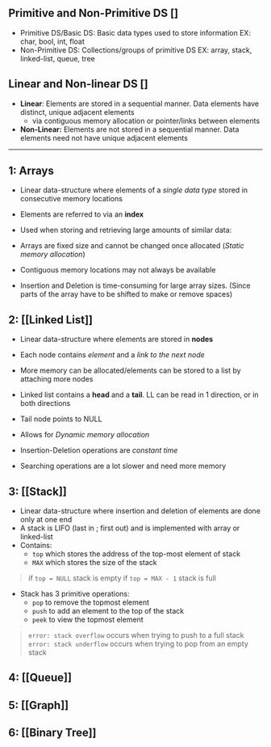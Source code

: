
## Primitive and Non-Primitive DS []
- Primitive DS/Basic DS: Basic data types used to store information
	EX: char, bool, int, float
- Non-Primitive DS: Collections/groups of primitive DS
	EX: array, stack, linked-list, queue, tree
## Linear and Non-linear DS []
- **Linear**: Elements are stored in a sequential manner. Data elements have distinct, unique adjacent elements
	- via contiguous memory allocation or pointer/links between elements 
- **Non-Linear:** Elements are not stored in a sequential manner. Data elements need not have unique adjacent elements
---
## 1: Arrays
- Linear data-structure where elements of a *single data type* stored in consecutive memory locations
- Elements are referred to via an **index**

- Used when storing and retrieving large amounts of similar data:

- Arrays are fixed size and cannot be changed once allocated (*Static memory allocation*)
- Contiguous memory locations may not always be available
- Insertion and Deletion is time-consuming for large array sizes. (Since parts of the array have to be shifted to make or remove spaces)

## 2: [[Linked List]]
- Linear data-structure where elements are stored in **nodes**
- Each node contains *element* and a *link to the next node*
- More memory can be allocated/elements can be stored to a list by attaching more nodes
- Linked list contains a **head** and a **tail**. LL can be read in 1 direction, or in both directions
- Tail node points to NULL

- Allows for *Dynamic memory allocation*
- Insertion-Deletion operations are *constant time*
- Searching operations are a lot slower and need more memory

## 3: [[Stack]]
- Linear data-structure where insertion and deletion of elements are done only at one end
- A stack is LIFO (last in ; first out) and is implemented with array or linked-list
- Contains:
	- `top` which stores the address of the top-most element of stack
	- `MAX` which stores the size of the stack
> if `top = NULL` stack is empty
> if `top = MAX - 1` stack is full

- Stack has 3 primitive operations:
	- `pop` to remove the topmost element
	- `push` to add an element to the top of the stack
	- `peek` to view the topmost element
>`error: stack overflow` occurs when trying to push to a full stack
>`error: stack underflow` occurs when trying to pop from an empty stack

## 4: [[Queue]]

## 5: [[Graph]]

## 6: [[Binary Tree]]
